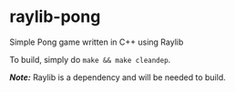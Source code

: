 # raylib-pong
Simple Pong game written in C++ using Raylib



To build, simply do `make && make cleandep`. 


***Note:*** Raylib is a dependency and will be needed to build.
